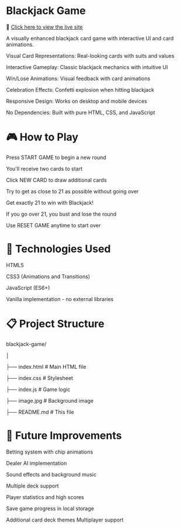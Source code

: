 # Blackjack Game
🔗 [Click here to view the live site]((https://soumil007-pdg.github.io/black_jack/))


A visually enhanced blackjack card game with interactive UI and card animations.



Visual Card Representations: Real-looking cards with suits and values




Interactive Gameplay: Classic blackjack mechanics with intuitive UI


Win/Lose Animations: Visual feedback with card animations


Celebration Effects: Confetti explosion when hitting blackjack


Responsive Design: Works on desktop and mobile devices


No Dependencies: Built with pure HTML, CSS, and JavaScript

# 🎮 How to Play






Press START GAME to begin a new round


You'll receive two cards to start


Click NEW CARD to draw additional cards


Try to get as close to 21 as possible without going over


Get exactly 21 to win with Blackjack!


If you go over 21, you bust and lose the round


Use RESET GAME anytime to start over





# 🔧 Technologies Used

HTML5


CSS3 (Animations and Transitions)


JavaScript (ES6+)



Vanilla implementation - no external libraries






# 📋 Project Structure

blackjack-game/


│


├── index.html          # Main HTML file


├── index.css           # Stylesheet


├── index.js            # Game logic


├── image.jpg           # Background image


├── README.md           # This file





# 🔮 Future Improvements


 Betting system with chip animations
 
 
 Dealer AI implementation
 
 
 Sound effects and background music
 
 
 Multiple deck support
 
 
 Player statistics and high scores
 
 
 Save game progress in local storage
 
 
 Additional card deck themes
 Multiplayer support
